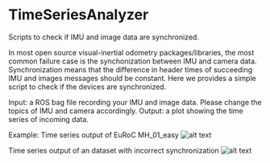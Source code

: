 # TimeSeriesAnalyzer
Scripts to check if IMU and image data are synchronized.

In most open source visual-inertial odometry packages/libraries, the most common failure case is the synchonization between IMU and camera data. Synchronization means that the difference in header times of succeeding IMU and images messages should be constant. Here we provides a simple script to check if the devices are synchronized.

Input: a ROS bag file recording your IMU and image data. Please change the topics of IMU and camera accordingly.
Output: a plot showing the time series of incoming data.

Example:
Time series output of EuRoC MH_01_easy
![alt text](https://github.com/jason2718/TimeSeriesAnalyzer/blob/master/Example/EuRoC_time_series.png)

Time series output of an dataset with incorrect synchronization 
![alt text](https://github.com/jason2718/TimeSeriesAnalyzer/blob/master/Example/Incorrect_Synchronization.png)
